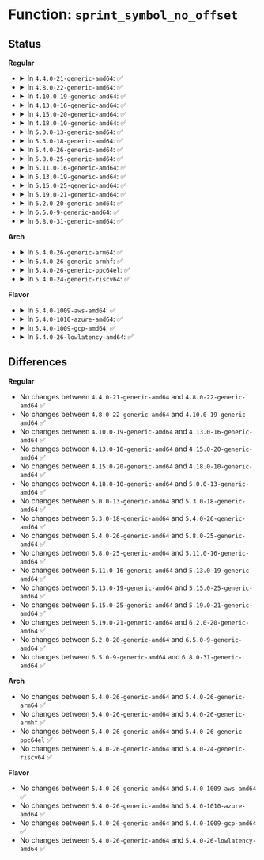 # Function: <code>sprint_symbol_no_offset</code>

## Status
<b>Regular</b>
<ul>
<li>
<details>
<summary>In <code>4.4.0-21-generic-amd64</code>: ✅</summary>

```c
int sprint_symbol_no_offset(char * buffer, long unsigned int address)
```

```json
{
  "name": "sprint_symbol_no_offset",
  "collision_type": "Unique Global",
  "inline_type": "No",
  "funcs": [
    {
      "addr": 18446744071579940176,
      "name": "sprint_symbol_no_offset",
      "external": true,
      "loc": "kernel/kallsyms.c:411",
      "file": "kernel/kallsyms.c",
      "inline": "seen, unknown",
      "caller_inline": [],
      "caller_func": []
    }
  ],
  "symbols": [
    {
      "addr": 18446744071579940176,
      "name": "sprint_symbol_no_offset",
      "section": ".text",
      "bind": "STB_GLOBAL",
      "size": 20
    }
  ]
}
```
</details>
</li>
<li>
<details>
<summary>In <code>4.8.0-22-generic-amd64</code>: ✅</summary>

```c
int sprint_symbol_no_offset(char * buffer, long unsigned int address)
```

```json
{
  "name": "sprint_symbol_no_offset",
  "collision_type": "Unique Global",
  "inline_type": "No",
  "funcs": [
    {
      "addr": 18446744071579970976,
      "name": "sprint_symbol_no_offset",
      "external": true,
      "loc": "kernel/kallsyms.c:435",
      "file": "kernel/kallsyms.c",
      "inline": "seen, unknown",
      "caller_inline": [],
      "caller_func": [
        "init/main.c:initcall_blacklisted",
        "kernel/trace/trace_events_hist.c:hist_trigger_entry_print",
        "lib/vsprintf.c:symbol_string"
      ]
    }
  ],
  "symbols": [
    {
      "addr": 18446744071579970976,
      "name": "sprint_symbol_no_offset",
      "section": ".text",
      "bind": "STB_GLOBAL",
      "size": 20
    }
  ]
}
```
</details>
</li>
<li>
<details>
<summary>In <code>4.10.0-19-generic-amd64</code>: ✅</summary>

```c
int sprint_symbol_no_offset(char * buffer, long unsigned int address)
```

```json
{
  "name": "sprint_symbol_no_offset",
  "collision_type": "Unique Global",
  "inline_type": "No",
  "funcs": [
    {
      "addr": 18446744071580001456,
      "name": "sprint_symbol_no_offset",
      "external": true,
      "loc": "kernel/kallsyms.c:435",
      "file": "kernel/kallsyms.c",
      "inline": "seen, unknown",
      "caller_inline": [],
      "caller_func": [
        "init/main.c:initcall_blacklisted",
        "kernel/trace/trace_events_hist.c:hist_trigger_entry_print",
        "lib/vsprintf.c:symbol_string"
      ]
    }
  ],
  "symbols": [
    {
      "addr": 18446744071580001456,
      "name": "sprint_symbol_no_offset",
      "section": ".text",
      "bind": "STB_GLOBAL",
      "size": 20
    }
  ]
}
```
</details>
</li>
<li>
<details>
<summary>In <code>4.13.0-16-generic-amd64</code>: ✅</summary>

```c
int sprint_symbol_no_offset(char * buffer, long unsigned int address)
```

```json
{
  "name": "sprint_symbol_no_offset",
  "collision_type": "Unique Global",
  "inline_type": "No",
  "funcs": [
    {
      "addr": 18446744071580008448,
      "name": "sprint_symbol_no_offset",
      "external": true,
      "loc": "kernel/kallsyms.c:437",
      "file": "kernel/kallsyms.c",
      "inline": "seen, unknown",
      "caller_inline": [],
      "caller_func": [
        "init/main.c:initcall_blacklisted",
        "kernel/trace/trace_events_hist.c:hist_trigger_entry_print",
        "lib/vsprintf.c:symbol_string"
      ]
    }
  ],
  "symbols": [
    {
      "addr": 18446744071580008448,
      "name": "sprint_symbol_no_offset",
      "section": ".text",
      "bind": "STB_GLOBAL",
      "size": 20
    }
  ]
}
```
</details>
</li>
<li>
<details>
<summary>In <code>4.15.0-20-generic-amd64</code>: ✅</summary>

```c
int sprint_symbol_no_offset(char * buffer, long unsigned int address)
```

```json
{
  "name": "sprint_symbol_no_offset",
  "collision_type": "Unique Global",
  "inline_type": "No",
  "funcs": [
    {
      "addr": 18446744071580055120,
      "name": "sprint_symbol_no_offset",
      "external": true,
      "loc": "kernel/kallsyms.c:442",
      "file": "kernel/kallsyms.c",
      "inline": "seen, unknown",
      "caller_inline": [],
      "caller_func": [
        "init/main.c:initcall_blacklisted",
        "kernel/trace/trace_events_hist.c:hist_trigger_entry_print",
        "lib/vsprintf.c:symbol_string"
      ]
    }
  ],
  "symbols": [
    {
      "addr": 18446744071580055120,
      "name": "sprint_symbol_no_offset",
      "section": ".text",
      "bind": "STB_GLOBAL",
      "size": 20
    }
  ]
}
```
</details>
</li>
<li>
<details>
<summary>In <code>4.18.0-10-generic-amd64</code>: ✅</summary>

```c
int sprint_symbol_no_offset(char * buffer, long unsigned int address)
```

```json
{
  "name": "sprint_symbol_no_offset",
  "collision_type": "Unique Global",
  "inline_type": "No",
  "funcs": [
    {
      "addr": 18446744071580112032,
      "name": "sprint_symbol_no_offset",
      "external": true,
      "loc": "kernel/kallsyms.c:407",
      "file": "kernel/kallsyms.c",
      "inline": "seen, unknown",
      "caller_inline": [],
      "caller_func": [
        "init/main.c:initcall_blacklisted",
        "kernel/trace/trace_events_hist.c:hist_trigger_entry_print",
        "lib/vsprintf.c:symbol_string"
      ]
    }
  ],
  "symbols": [
    {
      "addr": 18446744071580112032,
      "name": "sprint_symbol_no_offset",
      "section": ".text",
      "bind": "STB_GLOBAL",
      "size": 20
    }
  ]
}
```
</details>
</li>
<li>
<details>
<summary>In <code>5.0.0-13-generic-amd64</code>: ✅</summary>

```c
int sprint_symbol_no_offset(char * buffer, long unsigned int address)
```

```json
{
  "name": "sprint_symbol_no_offset",
  "collision_type": "Unique Global",
  "inline_type": "No",
  "funcs": [
    {
      "addr": 18446744071580158384,
      "name": "sprint_symbol_no_offset",
      "external": true,
      "loc": "kernel/kallsyms.c:407",
      "file": "kernel/kallsyms.c",
      "inline": "seen, unknown",
      "caller_inline": [],
      "caller_func": [
        "init/main.c:initcall_blacklisted",
        "kernel/trace/trace_events_hist.c:hist_trigger_entry_print",
        "lib/vsprintf.c:symbol_string"
      ]
    }
  ],
  "symbols": [
    {
      "addr": 18446744071580158384,
      "name": "sprint_symbol_no_offset",
      "section": ".text",
      "bind": "STB_GLOBAL",
      "size": 20
    }
  ]
}
```
</details>
</li>
<li>
<details>
<summary>In <code>5.3.0-18-generic-amd64</code>: ✅</summary>

```c
int sprint_symbol_no_offset(char * buffer, long unsigned int address)
```

```json
{
  "name": "sprint_symbol_no_offset",
  "collision_type": "Unique Global",
  "inline_type": "No",
  "funcs": [
    {
      "addr": 18446744071580204448,
      "name": "sprint_symbol_no_offset",
      "external": true,
      "loc": "kernel/kallsyms.c:410",
      "file": "kernel/kallsyms.c",
      "inline": "seen, unknown",
      "caller_inline": [],
      "caller_func": [
        "init/main.c:initcall_blacklisted",
        "lib/vsprintf.c:symbol_string"
      ]
    }
  ],
  "symbols": [
    {
      "addr": 18446744071580204448,
      "name": "sprint_symbol_no_offset",
      "section": ".text",
      "bind": "STB_GLOBAL",
      "size": 20
    }
  ]
}
```
</details>
</li>
<li>
<details>
<summary>In <code>5.4.0-26-generic-amd64</code>: ✅</summary>

```c
int sprint_symbol_no_offset(char * buffer, long unsigned int address)
```

```json
{
  "name": "sprint_symbol_no_offset",
  "collision_type": "Unique Global",
  "inline_type": "No",
  "funcs": [
    {
      "addr": 18446744071580252784,
      "name": "sprint_symbol_no_offset",
      "external": true,
      "loc": "kernel/kallsyms.c:410",
      "file": "kernel/kallsyms.c",
      "inline": "seen, unknown",
      "caller_inline": [],
      "caller_func": [
        "init/main.c:initcall_blacklisted",
        "lib/vsprintf.c:symbol_string"
      ]
    }
  ],
  "symbols": [
    {
      "addr": 18446744071580252784,
      "name": "sprint_symbol_no_offset",
      "section": ".text",
      "bind": "STB_GLOBAL",
      "size": 20
    }
  ]
}
```
</details>
</li>
<li>
<details>
<summary>In <code>5.8.0-25-generic-amd64</code>: ✅</summary>

```c
int sprint_symbol_no_offset(char * buffer, long unsigned int address)
```

```json
{
  "name": "sprint_symbol_no_offset",
  "collision_type": "Unique Global",
  "inline_type": "No",
  "funcs": [
    {
      "addr": 18446744071580321312,
      "name": "sprint_symbol_no_offset",
      "external": true,
      "loc": "kernel/kallsyms.c:409",
      "file": "kernel/kallsyms.c",
      "inline": "seen, unknown",
      "caller_inline": [],
      "caller_func": [
        "init/main.c:initcall_blacklisted",
        "kernel/trace/trace_events_hist.c:hist_trigger_print_key",
        "lib/vsprintf.c:symbol_string"
      ]
    }
  ],
  "symbols": [
    {
      "addr": 18446744071580321312,
      "name": "sprint_symbol_no_offset",
      "section": ".text",
      "bind": "STB_GLOBAL",
      "size": 20
    }
  ]
}
```
</details>
</li>
<li>
<details>
<summary>In <code>5.11.0-16-generic-amd64</code>: ✅</summary>

```c
int sprint_symbol_no_offset(char * buffer, long unsigned int address)
```

```json
{
  "name": "sprint_symbol_no_offset",
  "collision_type": "Unique Global",
  "inline_type": "No",
  "funcs": [
    {
      "addr": 18446744071580306448,
      "name": "sprint_symbol_no_offset",
      "external": true,
      "loc": "kernel/kallsyms.c:410",
      "file": "kernel/kallsyms.c",
      "inline": "seen, unknown",
      "caller_inline": [],
      "caller_func": [
        "init/main.c:initcall_blacklisted",
        "kernel/trace/trace_events_hist.c:hist_trigger_print_key",
        "lib/vsprintf.c:symbol_string"
      ]
    }
  ],
  "symbols": [
    {
      "addr": 18446744071580306448,
      "name": "sprint_symbol_no_offset",
      "section": ".text",
      "bind": "STB_GLOBAL",
      "size": 20
    }
  ]
}
```
</details>
</li>
<li>
<details>
<summary>In <code>5.13.0-19-generic-amd64</code>: ✅</summary>

```c
int sprint_symbol_no_offset(char * buffer, long unsigned int address)
```

```json
{
  "name": "sprint_symbol_no_offset",
  "collision_type": "Unique Global",
  "inline_type": "No",
  "funcs": [
    {
      "addr": 18446744071580309984,
      "name": "sprint_symbol_no_offset",
      "external": true,
      "loc": "kernel/kallsyms.c:461",
      "file": "kernel/kallsyms.c",
      "inline": "seen, unknown",
      "caller_inline": [],
      "caller_func": [
        "init/main.c:initcall_blacklisted",
        "kernel/trace/trace_events_hist.c:hist_trigger_print_key",
        "lib/vsprintf.c:symbol_string"
      ]
    }
  ],
  "symbols": [
    {
      "addr": 18446744071580309984,
      "name": "sprint_symbol_no_offset",
      "section": ".text",
      "bind": "STB_GLOBAL",
      "size": 20
    }
  ]
}
```
</details>
</li>
<li>
<details>
<summary>In <code>5.15.0-25-generic-amd64</code>: ✅</summary>

```c
int sprint_symbol_no_offset(char * buffer, long unsigned int address)
```

```json
{
  "name": "sprint_symbol_no_offset",
  "collision_type": "Unique Global",
  "inline_type": "No",
  "funcs": [
    {
      "addr": 18446744071580462800,
      "name": "sprint_symbol_no_offset",
      "external": true,
      "loc": "kernel/kallsyms.c:505",
      "file": "kernel/kallsyms.c",
      "inline": "seen, unknown",
      "caller_inline": [],
      "caller_func": [
        "init/main.c:initcall_blacklisted",
        "kernel/trace/trace_events_hist.c:hist_trigger_print_key",
        "lib/vsprintf.c:symbol_string"
      ]
    }
  ],
  "symbols": [
    {
      "addr": 18446744071580462800,
      "name": "sprint_symbol_no_offset",
      "section": ".text",
      "bind": "STB_GLOBAL",
      "size": 20
    }
  ]
}
```
</details>
</li>
<li>
<details>
<summary>In <code>5.19.0-21-generic-amd64</code>: ✅</summary>

```c
int sprint_symbol_no_offset(char * buffer, long unsigned int address)
```

```json
{
  "name": "sprint_symbol_no_offset",
  "collision_type": "Unique Global",
  "inline_type": "No",
  "funcs": [
    {
      "addr": 18446744071580655776,
      "name": "sprint_symbol_no_offset",
      "external": true,
      "loc": "kernel/kallsyms.c:529",
      "file": "kernel/kallsyms.c",
      "inline": "seen, unknown",
      "caller_inline": [],
      "caller_func": [
        "init/main.c:initcall_blacklisted",
        "lib/vsprintf.c:symbol_string"
      ]
    }
  ],
  "symbols": [
    {
      "addr": 18446744071580655776,
      "name": "sprint_symbol_no_offset",
      "section": ".text",
      "bind": "STB_GLOBAL",
      "size": 32
    }
  ]
}
```
</details>
</li>
<li>
<details>
<summary>In <code>6.2.0-20-generic-amd64</code>: ✅</summary>

```c
int sprint_symbol_no_offset(char * buffer, long unsigned int address)
```

```json
{
  "name": "sprint_symbol_no_offset",
  "collision_type": "Unique Global",
  "inline_type": "No",
  "funcs": [
    {
      "addr": 18446744071580924112,
      "name": "sprint_symbol_no_offset",
      "external": true,
      "loc": "kernel/kallsyms.c:602",
      "file": "kernel/kallsyms.c",
      "inline": "seen, unknown",
      "caller_inline": [],
      "caller_func": [
        "init/main.c:initcall_blacklisted",
        "lib/vsprintf.c:symbol_string"
      ]
    }
  ],
  "symbols": [
    {
      "addr": 18446744071580924112,
      "name": "sprint_symbol_no_offset",
      "section": ".text",
      "bind": "STB_GLOBAL",
      "size": 32
    }
  ]
}
```
</details>
</li>
<li>
<details>
<summary>In <code>6.5.0-9-generic-amd64</code>: ✅</summary>

```c
int sprint_symbol_no_offset(char * buffer, long unsigned int address)
```

```json
{
  "name": "sprint_symbol_no_offset",
  "collision_type": "Unique Global",
  "inline_type": "No",
  "funcs": [
    {
      "addr": 18446744071581012496,
      "name": "sprint_symbol_no_offset",
      "external": true,
      "loc": "kernel/kallsyms.c:569",
      "file": "kernel/kallsyms.c",
      "inline": "seen, unknown",
      "caller_inline": [],
      "caller_func": [
        "init/main.c:initcall_blacklisted",
        "lib/vsprintf.c:symbol_string"
      ]
    }
  ],
  "symbols": [
    {
      "addr": 18446744071581012496,
      "name": "sprint_symbol_no_offset",
      "section": ".text",
      "bind": "STB_GLOBAL",
      "size": 32
    }
  ]
}
```
</details>
</li>
<li>
<details>
<summary>In <code>6.8.0-31-generic-amd64</code>: ✅</summary>

```c
int sprint_symbol_no_offset(char * buffer, long unsigned int address)
```

```json
{
  "name": "sprint_symbol_no_offset",
  "collision_type": "Unique Global",
  "inline_type": "No",
  "funcs": [
    {
      "addr": 18446744071581108368,
      "name": "sprint_symbol_no_offset",
      "external": true,
      "loc": "kernel/kallsyms.c:567",
      "file": "kernel/kallsyms.c",
      "inline": "seen, unknown",
      "caller_inline": [],
      "caller_func": [
        "init/main.c:initcall_blacklisted",
        "lib/vsprintf.c:symbol_string"
      ]
    }
  ],
  "symbols": [
    {
      "addr": 18446744071581108368,
      "name": "sprint_symbol_no_offset",
      "section": ".text",
      "bind": "STB_GLOBAL",
      "size": 32
    }
  ]
}
```
</details>
</li>
</ul>
<b>Arch</b>
<ul>
<li>
<details>
<summary>In <code>5.4.0-26-generic-arm64</code>: ✅</summary>

```c
int sprint_symbol_no_offset(char * buffer, long unsigned int address)
```

```json
{
  "name": "sprint_symbol_no_offset",
  "collision_type": "Unique Global",
  "inline_type": "No",
  "funcs": [
    {
      "addr": 18446603336491495088,
      "name": "sprint_symbol_no_offset",
      "external": true,
      "loc": "kernel/kallsyms.c:410",
      "file": "kernel/kallsyms.c",
      "inline": "seen, unknown",
      "caller_inline": [],
      "caller_func": [
        "init/main.c:initcall_blacklisted",
        "lib/vsprintf.c:symbol_string"
      ]
    }
  ],
  "symbols": [
    {
      "addr": 18446603336491495088,
      "name": "sprint_symbol_no_offset",
      "section": ".text",
      "bind": "STB_GLOBAL",
      "size": 60
    }
  ]
}
```
</details>
</li>
<li>
<details>
<summary>In <code>5.4.0-26-generic-armhf</code>: ✅</summary>

```c
int sprint_symbol_no_offset(char * buffer, long unsigned int address)
```

```json
{
  "name": "sprint_symbol_no_offset",
  "collision_type": "Unique Global",
  "inline_type": "No",
  "funcs": [
    {
      "addr": 3225476668,
      "name": "sprint_symbol_no_offset",
      "external": true,
      "loc": "kernel/kallsyms.c:410",
      "file": "kernel/kallsyms.c",
      "inline": "seen, unknown",
      "caller_inline": [],
      "caller_func": [
        "init/main.c:initcall_blacklisted",
        "lib/vsprintf.c:symbol_string"
      ]
    }
  ],
  "symbols": [
    {
      "addr": 3225476668,
      "name": "sprint_symbol_no_offset",
      "section": ".text",
      "bind": "STB_GLOBAL",
      "size": 36
    }
  ]
}
```
</details>
</li>
<li>
<details>
<summary>In <code>5.4.0-26-generic-ppc64el</code>: ✅</summary>

```c
int sprint_symbol_no_offset(char * buffer, long unsigned int address)
```

```json
{
  "name": "sprint_symbol_no_offset",
  "collision_type": "Unique Global",
  "inline_type": "No",
  "funcs": [
    {
      "addr": 13835058055284453488,
      "name": "sprint_symbol_no_offset",
      "external": true,
      "loc": "kernel/kallsyms.c:410",
      "file": "kernel/kallsyms.c",
      "inline": "seen, unknown",
      "caller_inline": [],
      "caller_func": [
        "init/main.c:initcall_blacklisted",
        "lib/vsprintf.c:symbol_string"
      ]
    }
  ],
  "symbols": [
    {
      "addr": 13835058055284453488,
      "name": "sprint_symbol_no_offset",
      "section": ".text",
      "bind": "STB_GLOBAL",
      "size": 28
    }
  ]
}
```
</details>
</li>
<li>
<details>
<summary>In <code>5.4.0-24-generic-riscv64</code>: ✅</summary>

```c
int sprint_symbol_no_offset(char * buffer, long unsigned int address)
```

```json
{
  "name": "sprint_symbol_no_offset",
  "collision_type": "Unique Global",
  "inline_type": "No",
  "funcs": [
    {
      "addr": 18446743936271938150,
      "name": "sprint_symbol_no_offset",
      "external": true,
      "loc": "kernel/kallsyms.c:410",
      "file": "kernel/kallsyms.c",
      "inline": "seen, unknown",
      "caller_inline": [],
      "caller_func": [
        "init/main.c:initcall_blacklisted",
        "lib/vsprintf.c:symbol_string"
      ]
    }
  ],
  "symbols": [
    {
      "addr": 18446743936271938150,
      "name": "sprint_symbol_no_offset",
      "section": ".text",
      "bind": "STB_GLOBAL",
      "size": 54
    }
  ]
}
```
</details>
</li>
</ul>
<b>Flavor</b>
<ul>
<li>
<details>
<summary>In <code>5.4.0-1009-aws-amd64</code>: ✅</summary>

```c
int sprint_symbol_no_offset(char * buffer, long unsigned int address)
```

```json
{
  "name": "sprint_symbol_no_offset",
  "collision_type": "Unique Global",
  "inline_type": "No",
  "funcs": [
    {
      "addr": 18446744071580221584,
      "name": "sprint_symbol_no_offset",
      "external": true,
      "loc": "kernel/kallsyms.c:410",
      "file": "kernel/kallsyms.c",
      "inline": "seen, unknown",
      "caller_inline": [],
      "caller_func": [
        "init/main.c:initcall_blacklisted",
        "lib/vsprintf.c:symbol_string"
      ]
    }
  ],
  "symbols": [
    {
      "addr": 18446744071580221584,
      "name": "sprint_symbol_no_offset",
      "section": ".text",
      "bind": "STB_GLOBAL",
      "size": 20
    }
  ]
}
```
</details>
</li>
<li>
<details>
<summary>In <code>5.4.0-1010-azure-amd64</code>: ✅</summary>

```c
int sprint_symbol_no_offset(char * buffer, long unsigned int address)
```

```json
{
  "name": "sprint_symbol_no_offset",
  "collision_type": "Unique Global",
  "inline_type": "No",
  "funcs": [
    {
      "addr": 18446744071580169024,
      "name": "sprint_symbol_no_offset",
      "external": true,
      "loc": "kernel/kallsyms.c:410",
      "file": "kernel/kallsyms.c",
      "inline": "seen, unknown",
      "caller_inline": [],
      "caller_func": [
        "init/main.c:initcall_blacklisted",
        "lib/vsprintf.c:symbol_string"
      ]
    }
  ],
  "symbols": [
    {
      "addr": 18446744071580169024,
      "name": "sprint_symbol_no_offset",
      "section": ".text",
      "bind": "STB_GLOBAL",
      "size": 20
    }
  ]
}
```
</details>
</li>
<li>
<details>
<summary>In <code>5.4.0-1009-gcp-amd64</code>: ✅</summary>

```c
int sprint_symbol_no_offset(char * buffer, long unsigned int address)
```

```json
{
  "name": "sprint_symbol_no_offset",
  "collision_type": "Unique Global",
  "inline_type": "No",
  "funcs": [
    {
      "addr": 18446744071580213056,
      "name": "sprint_symbol_no_offset",
      "external": true,
      "loc": "kernel/kallsyms.c:410",
      "file": "kernel/kallsyms.c",
      "inline": "seen, unknown",
      "caller_inline": [],
      "caller_func": [
        "init/main.c:initcall_blacklisted",
        "lib/vsprintf.c:symbol_string"
      ]
    }
  ],
  "symbols": [
    {
      "addr": 18446744071580213056,
      "name": "sprint_symbol_no_offset",
      "section": ".text",
      "bind": "STB_GLOBAL",
      "size": 20
    }
  ]
}
```
</details>
</li>
<li>
<details>
<summary>In <code>5.4.0-26-lowlatency-amd64</code>: ✅</summary>

```c
int sprint_symbol_no_offset(char * buffer, long unsigned int address)
```

```json
{
  "name": "sprint_symbol_no_offset",
  "collision_type": "Unique Global",
  "inline_type": "No",
  "funcs": [
    {
      "addr": 18446744071580265760,
      "name": "sprint_symbol_no_offset",
      "external": true,
      "loc": "kernel/kallsyms.c:410",
      "file": "kernel/kallsyms.c",
      "inline": "seen, unknown",
      "caller_inline": [],
      "caller_func": [
        "init/main.c:initcall_blacklisted",
        "lib/vsprintf.c:symbol_string"
      ]
    }
  ],
  "symbols": [
    {
      "addr": 18446744071580265760,
      "name": "sprint_symbol_no_offset",
      "section": ".text",
      "bind": "STB_GLOBAL",
      "size": 20
    }
  ]
}
```
</details>
</li>
</ul>

## Differences
<b>Regular</b>
<ul>
<li>
No changes between <code>4.4.0-21-generic-amd64</code> and <code>4.8.0-22-generic-amd64</code> ✅
</li>
<li>
No changes between <code>4.8.0-22-generic-amd64</code> and <code>4.10.0-19-generic-amd64</code> ✅
</li>
<li>
No changes between <code>4.10.0-19-generic-amd64</code> and <code>4.13.0-16-generic-amd64</code> ✅
</li>
<li>
No changes between <code>4.13.0-16-generic-amd64</code> and <code>4.15.0-20-generic-amd64</code> ✅
</li>
<li>
No changes between <code>4.15.0-20-generic-amd64</code> and <code>4.18.0-10-generic-amd64</code> ✅
</li>
<li>
No changes between <code>4.18.0-10-generic-amd64</code> and <code>5.0.0-13-generic-amd64</code> ✅
</li>
<li>
No changes between <code>5.0.0-13-generic-amd64</code> and <code>5.3.0-18-generic-amd64</code> ✅
</li>
<li>
No changes between <code>5.3.0-18-generic-amd64</code> and <code>5.4.0-26-generic-amd64</code> ✅
</li>
<li>
No changes between <code>5.4.0-26-generic-amd64</code> and <code>5.8.0-25-generic-amd64</code> ✅
</li>
<li>
No changes between <code>5.8.0-25-generic-amd64</code> and <code>5.11.0-16-generic-amd64</code> ✅
</li>
<li>
No changes between <code>5.11.0-16-generic-amd64</code> and <code>5.13.0-19-generic-amd64</code> ✅
</li>
<li>
No changes between <code>5.13.0-19-generic-amd64</code> and <code>5.15.0-25-generic-amd64</code> ✅
</li>
<li>
No changes between <code>5.15.0-25-generic-amd64</code> and <code>5.19.0-21-generic-amd64</code> ✅
</li>
<li>
No changes between <code>5.19.0-21-generic-amd64</code> and <code>6.2.0-20-generic-amd64</code> ✅
</li>
<li>
No changes between <code>6.2.0-20-generic-amd64</code> and <code>6.5.0-9-generic-amd64</code> ✅
</li>
<li>
No changes between <code>6.5.0-9-generic-amd64</code> and <code>6.8.0-31-generic-amd64</code> ✅
</li>
</ul>
<b>Arch</b>
<ul>
<li>
No changes between <code>5.4.0-26-generic-amd64</code> and <code>5.4.0-26-generic-arm64</code> ✅
</li>
<li>
No changes between <code>5.4.0-26-generic-amd64</code> and <code>5.4.0-26-generic-armhf</code> ✅
</li>
<li>
No changes between <code>5.4.0-26-generic-amd64</code> and <code>5.4.0-26-generic-ppc64el</code> ✅
</li>
<li>
No changes between <code>5.4.0-26-generic-amd64</code> and <code>5.4.0-24-generic-riscv64</code> ✅
</li>
</ul>
<b>Flavor</b>
<ul>
<li>
No changes between <code>5.4.0-26-generic-amd64</code> and <code>5.4.0-1009-aws-amd64</code> ✅
</li>
<li>
No changes between <code>5.4.0-26-generic-amd64</code> and <code>5.4.0-1010-azure-amd64</code> ✅
</li>
<li>
No changes between <code>5.4.0-26-generic-amd64</code> and <code>5.4.0-1009-gcp-amd64</code> ✅
</li>
<li>
No changes between <code>5.4.0-26-generic-amd64</code> and <code>5.4.0-26-lowlatency-amd64</code> ✅
</li>
</ul>
